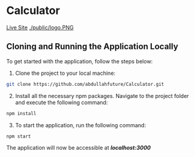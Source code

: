 # Calculator
[Live Site](https://calculatorer.netlify.app/)
[./public/logo.PNG]()


## Cloning and Running the Application Locally

To get started with the application, follow the steps below:

1. Clone the project to your local machine: 
```bash
git clone https://github.com/abdullahfuture/Calculator.git
```

2. Install all the necessary npm packages. Navigate to the project folder and execute the following command:

```bash
npm install
```

3. To start the application, run the following command:

```bash
npm start
```
The application will now be accessible at  ***localhost:3000***




 
